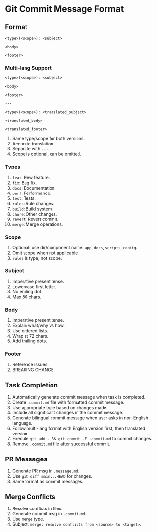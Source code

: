 # Git Commit Message Format

## Format

```
<type>(<scope>): <subject>

<body>

<footer>
```

### Multi-lang Support

```
<type>(<scope>): <subject>

<body>

<footer>

---

<type>(<scope>): <translated_subject>

<translated_body>

<translated_footer>
```

1. Same type/scope for both versions.
2. Accurate translation.
3. Separate with `---`.
4. Scope is optional, can be omitted.

### Types

1. `feat`: New feature.
2. `fix`: Bug fix.
3. `docs`: Documentation.
4. `perf`: Performance.
5. `test`: Tests.
6. `rules`: Rule changes.
7. `build`: Build system.
8. `chore`: Other changes.
9. `revert`: Revert commit.
10. `merge`: Merge operations.

### Scope

1. Optional: use dir/component name: `app`, `docs`, `scripts`, `config`.
2. Omit scope when not applicable.
3. `rules` is type, not scope.

### Subject

1. Imperative present tense.
2. Lowercase first letter.
3. No ending dot.
4. Max 50 chars.

### Body

1. Imperative present tense.
2. Explain what/why vs how.
3. Use ordered lists.
4. Wrap at 72 chars.
5. Add trailing dots.

### Footer

1. Reference issues.
2. BREAKING CHANGE.

## Task Completion

1. Automatically generate commit message when task is completed.
2. Create `.commit.md` file with formatted commit message.
3. Use appropriate type based on changes made.
4. Include all significant changes in the commit message.
5. Generate bilingual commit message when user asks in non-English language.
6. Follow multi-lang format with English version first, then translated version.
7. Execute `git add . && git commit -F .commit.md` to commit changes.
8. Remove `.commit.md` file after successful commit.

## PR Messages

1. Generate PR msg in `.message.md`.
2. Use `git diff main...HEAD` for changes.
3. Same format as commit messages.

## Merge Conflicts

1. Resolve conflicts in files.
2. Generate commit msg in `.commit.md`.
3. Use `merge` type.
4. Subject: `merge: resolve conflicts from <source> to <target>`.
